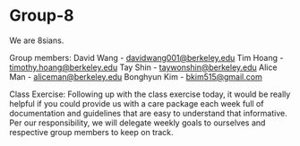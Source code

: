 Group-8
=======

We are 8sians. 

Group members:
David Wang - davidwang001@berkeley.edu
Tim Hoang - timothy.hoang@berkeley.edu
Tay Shin - taywonshin@berkeley.edu
Alice Man - aliceman@berkeley.edu
Bonghyun Kim - bkim515@gmail.com

Class Exercise:
Following up with the class exercise today, it would be really helpful if you could provide us with a care package
each week full of documentation and guidelines that are easy to understand that informative. Per our responsibility,
we will delegate weekly goals to ourselves and respective group members to keep on track.

